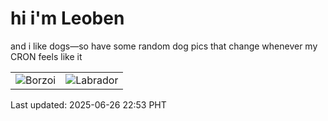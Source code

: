 # hi i'm Leoben

and i like dogs—so have some random dog pics that change whenever my CRON feels like it

|  |  |
|--------|----------|
| ![Borzoi](https://random-dog-vercel.vercel.app/api/random-borzoi?v=1750949596) | ![Labrador](https://random-dog-vercel.vercel.app/api/random-labrador?v=1750949596) |

Last updated: 2025-06-26 22:53 PHT
